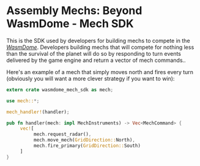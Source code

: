 # Assembly Mechs: Beyond WasmDome - Mech SDK

This is the SDK used by developers for building mechs to compete in the _[WasmDome](https://wasmdome.dev)_. Developers building mechs that will compete for nothing less than the survival of the planet will do so by responding to turn events delivered by the game engine and return a vector of mech commands..

Here's an example of a mech that simply moves north and fires every turn (obviously you will want a more clever strategy if you want to win):

```rust
extern crate wasmdome_mech_sdk as mech;

use mech::*;

mech_handler!(handler);

pub fn handler(mech: impl MechInstruments) -> Vec<MechCommand> {
     vec![
          mech.request_radar(),
          mech.move_mech(GridDirection::North),
          mech.fire_primary(GridDirection::South)
     ]
}
```
